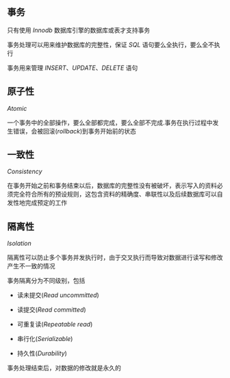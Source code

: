 <!--
 * @Description: 
 * @Version: 1.0
 * @Author: DaLao
 * @Email: dalao_li@163.com
 * @Date: 2021-01-16 17:59:35
 * @LastEditors: DaLao
 * @LastEditTime: 2021-12-14 21:55:21
-->

## 事务

只有使用 $Innodb$ 数据库引擎的数据库或表才支持事务
  
事务处理可以用来维护数据库的完整性，保证 $SQL$ 语句要么全执行，要么全不执行
  
事务用来管理 $INSERT$、$UPDATE$、$DELETE$ 语句


## 原子性 

$Atomic$

一个事务中的全部操作，要么全部都完成，要么全部不完成.事务在执行过程中发生错误，会被回滚($rollback$)到事务开始前的状态

## 一致性 

$Consistency$

在事务开始之前和事务结束以后，数据库的完整性没有被破坏，表示写入的资料必须完全符合所有的预设规则，这包含资料的精确度、串联性以及后续数据库可以自发性地完成预定的工作

## 隔离性 

$Isolation$

隔离性可以防止多个事务并发执行时，由于交叉执行而导致对数据进行读写和修改产生不一致的情况

事务隔离分为不同级别，包括

- 读未提交($Read$ $uncommitted$)
  
- 读提交($Read$ $committed$)
  
- 可重复读($Repeatable$ $read$)
  
- 串行化($Serializable$)

- 持久性($Durability$)

事务处理结束后，对数据的修改就是永久的


